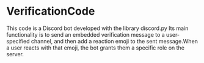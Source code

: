 # VerificationCode
 This code is a Discord bot developed with the library discord.py Its main functionality is to send an embedded verification message to a user-specified channel, and then add a reaction emoji to the sent message.When a user reacts with that emoji, the bot grants them a specific role on the server.
